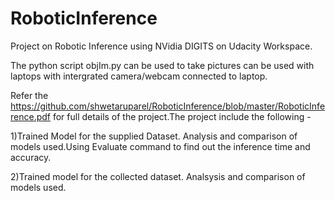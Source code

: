 # RoboticInference

Project on Robotic Inference using NVidia DIGITS on Udacity Workspace.

The python script objIm.py can be used to take pictures can be used with laptops with intergrated camera/webcam connected to laptop.

Refer the https://github.com/shwetaruparel/RoboticInference/blob/master/RoboticInference.pdf for full details of the project.The project include the following -


1)Trained Model for the supplied Dataset. Analysis and comparison of models used.Using Evaluate command to find out the inference time and accuracy.

2)Trained model for the collected dataset. Analsysis and comparison of models used.
